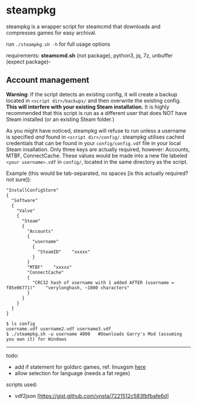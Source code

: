 # steampkg

steampkg is a wrapper script for steamcmd that downloads and compresses games for easy archival.

run `./steampkg.sh -h` for full usage options

requirements: **steamcmd.sh** (not package), python3, jq, 7z, unbuffer (expect package)- 

## Account management

**Warning**: If the script detects an existing config, it will create a backup located in `<script dir>/backups/` and then overwrite the existing config. **This will interfere with your existing Steam installation.** It is highly recommended that this script is run as a different user that does NOT have Steam installed (or an existing Steam folder.)

As you might have noticed, steampkg will refuse to run unless a username is specified *and* found in `<script dir>/config/`. steampkg utilises cached credentials that can be found in your `config/config.vdf` file in your local Steam insallation. Only three keys are actually required, however: Accounts, MTBF, ConnectCache. These values would be made into a new file labeled `<your username>.vdf` in `config/`, located in the same directory as the script.

Example (this would be tab-separated, no spaces [is this actually required? not sure]):

```
"InstallConfigStore"
{
  "Software"
  {
    "Valve"
    {
      "Steam"
      {
        "Accounts"
        {
          "username"
          {
            "SteamID"    "xxxxx"
          }
        }
        "MTBF"    "xxxxx"
        "ConnectCache"
        {
          "CRC32 hash of username with 1 added AFTER (username = f85e06771)"    "verylonghash, ~1000 characters"
        }
      }
    }
  }
}
```

```
$ ls config
username.vdf username2.vdf username3.vdf
$ ./steampkg.sh -u username 4000   #Downloads Garry's Mod (assuming you own it) for Windows
```


---

todo:

 - add if statement for goldsrc games, ref. linuxgsm [here](https://github.com/GameServerManagers/LinuxGSM/blob/master/lgsm/functions/core_dl.sh)
 - allow selection for language (needs a fat regex)

scripts used:

 - vdf2json [https://gist.github.com/ynsta/7221512c583fbfbafe6d]
